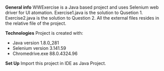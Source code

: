 **General info**
WWExercise is a Java based project and uses Selenium web driver for UI atomation.
Exercise1.java is the solution to Qusetion 1.
Exercise2.java is the solution to Question 2.
All the external files resides in the relative file of the project.
	
**Technologies**
Project is created with:
* Java version 1.8.0_281
* Selenium version 3.141.59
* Chromedrive.exe 88.0.4324.96
	
**Set Up**
Import this project in IDE as Java Project.
